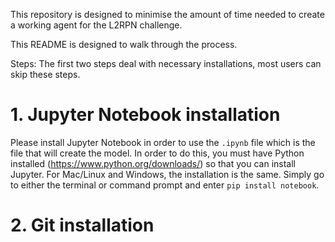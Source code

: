 This repository is designed to minimise the amount of time needed to create a working agent for the L2RPN challenge. 

This README is designed to walk through the process.

Steps:
The first two steps deal with necessary installations, most users can skip these steps.

# 1. Jupyter Notebook installation
Please install Jupyter Notebook in order to use the `.ipynb` file which is the file that will create the model.
In order to do this, you must have Python installed (https://www.python.org/downloads/) so that you can install Jupyter.
For Mac/Linux and Windows, the installation is the same. Simply go to either the terminal or command prompt and enter `pip install notebook`.

# 2. Git installation
